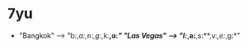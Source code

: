 #   7yu   


- "Bangkok"    -->  "b:*,a:*,n:*,g:*,k:**,o:*"
   "Las Vegas"  -->  "l:*,a:**,s:**,v:*,e:*,g:*"